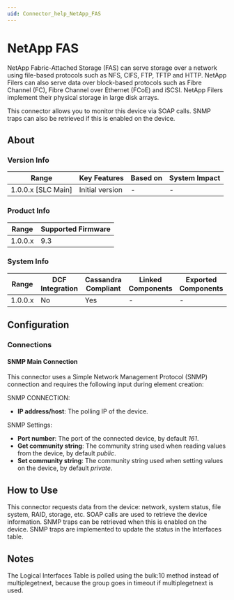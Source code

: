 ```yaml
---
uid: Connector_help_NetApp_FAS
---
```


# NetApp FAS

NetApp Fabric-Attached Storage (FAS) can serve storage over a network using file-based protocols such as NFS, CIFS, FTP, TFTP and HTTP. NetApp Filers can also serve data over block-based protocols such as Fibre Channel (FC), Fibre Channel over Ethernet (FCoE) and iSCSI.
NetApp Filers implement their physical storage in large disk arrays.

This connector allows you to monitor this device via SOAP calls. SNMP traps can also be retrieved if this is enabled on the device.

## About

### Version Info

| Range                | Key Features     | Based on     | System Impact     |
|----------------------|------------------|--------------|-------------------|
| 1.0.0.x [SLC Main]   | Initial version  | -            | -                 |

### Product Info

| Range     | Supported Firmware     |
|-----------|------------------------|
| 1.0.0.x   | 9.3                    |

### System Info

| Range     | DCF Integration     | Cassandra Compliant     | Linked Components     | Exported Components     |
|-----------|---------------------|-------------------------|-----------------------|-------------------------|
| 1.0.0.x   | No                  | Yes                     | -                     | -                       |

## Configuration

### Connections

#### SNMP Main Connection

This connector uses a Simple Network Management Protocol (SNMP) connection and requires the following input during element creation:

SNMP CONNECTION:

- **IP address/host**: The polling IP of the device.

SNMP Settings:

- **Port number**: The port of the connected device, by default *161*.
- **Get community string**: The community string used when reading values from the device, by default *public*.
- **Set community string**: The community string used when setting values on the device, by default *private*.

## How to Use

This connector requests data from the device: network, system status, file system, RAID, storage, etc. SOAP calls are used to retrieve the device information. SNMP traps can be retrieved when this is enabled on the device. SNMP traps are implemented to update the status in the Interfaces table.

## Notes

The Logical Interfaces Table is polled using the bulk:10 method instead of multiplegetnext, because the group goes in timeout if multiplegetnext is used.
